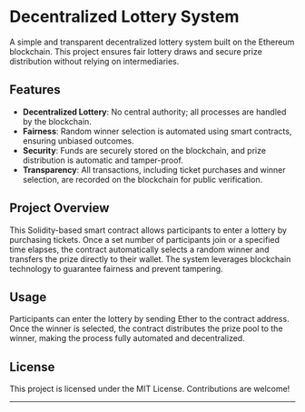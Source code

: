# Decentralized Lottery System

A simple and transparent decentralized lottery system built on the Ethereum blockchain. This project ensures fair lottery draws and secure prize distribution without relying on intermediaries.

## Features

- **Decentralized Lottery**: No central authority; all processes are handled by the blockchain.
- **Fairness**: Random winner selection is automated using smart contracts, ensuring unbiased outcomes.
- **Security**: Funds are securely stored on the blockchain, and prize distribution is automatic and tamper-proof.
- **Transparency**: All transactions, including ticket purchases and winner selection, are recorded on the blockchain for public verification.

## Project Overview

This Solidity-based smart contract allows participants to enter a lottery by purchasing tickets. Once a set number of participants join or a specified time elapses, the contract automatically selects a random winner and transfers the prize directly to their wallet. The system leverages blockchain technology to guarantee fairness and prevent tampering.

## Usage

Participants can enter the lottery by sending Ether to the contract address. Once the winner is selected, the contract distributes the prize pool to the winner, making the process fully automated and decentralized.

## License

This project is licensed under the MIT License. Contributions are welcome!

---
